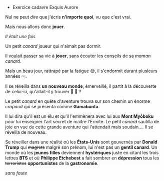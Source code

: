 * Exercice cadavre Exquis Aurore 

Nul ne peut _dire_ que j'écris **n'importe quoi**, vu que c'est vrai.

Mais nous allons donc __jouer__.

*Il était une fois*

Un petit *canard* joueur qui n'aimait pas dormir.

Il voulait passer sa vie à __jouer__, sans écouter les conseils de sa *maman canard*.

Mais un beau jour, rattrapé par la fatigue :sleepy:, il s'endormit durant plusieurs années :zzz:.

Il se réveilla dans **un nouveau monde**, émerveillé, il partit à la découverte de celui-ci, qu'allait-il y trouver :dolphin: :dragon: ?

Le petit *canard* en quête d'aventure trouva sur son chemin un énorme *crapaud* qui se présenta comme **Gamabunta**.

Il lui dira qu'il est un élu et qu'il l'emmènera avec lui aux __Mont Myôboku__ pour lui enseigner l'art secret de maître l'Ermite. Le petit *canard* sautilla de joie en vue de cette grande aventure qui l'attendait mais soudain.... Il se réveilla de nouveau.

Se réveiller dans une réalité où les **États-Unis** sont gouvernés par **Donald Trump** qui ~~magrets~~ malgré son prénom, lui n'est pas un **__gentil canard__**. Un monde où les **jeunes filles** deviennent __hystériques__ juste en citant les trois lettres **BTS** et où **Philippe Etchebest** a fait sombrer en __dépression__ tous les ~~terroristes~~ **opportunistes** de la **gastronomie**.

_sans faute_